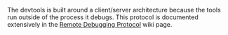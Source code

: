 
The devtools is built around a client/server architecture because the
tools run outside of the process it debugs. This protocol is
documented extensively in the [Remote Debugging
Protocol](https://wiki.mozilla.org/Remote_Debugging_Protocol) wiki
page.